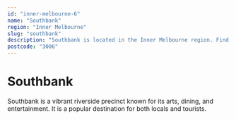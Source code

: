 ```yaml
---
id: "inner-melbourne-6"
name: "Southbank"
region: "Inner Melbourne"
slug: "southbank"
description: "Southbank is located in the Inner Melbourne region. Find trusted local plumbers serving this area."
postcode: "3006"
---
```


# Southbank

Southbank is a vibrant riverside precinct known for its arts, dining, and entertainment. It is a popular destination for both locals and tourists. 